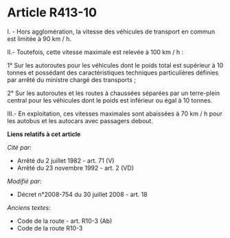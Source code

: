 # Article R413-10

I. - Hors agglomération, la vitesse des véhicules de transport en commun est limitée à 90 km / h. 

II.- Toutefois, cette vitesse maximale est relevée à 100 km / h : 

1° Sur les autoroutes pour les véhicules dont le poids total est supérieur à 10 tonnes et possédant des caractéristiques
techniques particulières définies par arrêté du ministre chargé des transports ; 

2° Sur les autoroutes et les routes à chaussées séparées par un terre-plein central pour les véhicules dont le poids est
inférieur ou égal à 10 tonnes. 

III.- En exploitation, ces vitesses maximales sont abaissées à 70 km / h pour les autobus et les autocars avec passagers
debout.

**Liens relatifs à cet article**

_Cité par_:

  - Arrêté du 2 juillet 1982 - art. 71 (V)
  - Arrêté du 23 novembre 1992 - art. 2 (VD)

_Modifié par_:

  - Décret n°2008-754 du 30 juillet 2008 - art. 18

_Anciens textes_:

  - Code de la route - art. R10-3 (Ab)
  - Code de la route R10-3
